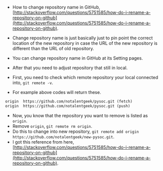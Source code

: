 * How to change repository name in GitHub, [http://stackoverflow.com/questions/5751585/how-do-i-rename-a-repository-on-github](http://stackoverflow.com/questions/5751585/how-do-i-rename-a-repository-on-github).
* Change repository name is just basically just to pin point the correct location of the new repository in case the URL of the new repository is different than the URL of old repository.
* You can change repository name in GitHub at its Setting pages.
* After that you need to adjust repository that still in local.
* First, you need to check which remote repository your local connected into, `git remote -v`.

* For example above codes will return these.

```markdown
origin  https://github.com/notalentgeek/pysoc.git (fetch)
origin  https://github.com/notalentgeek/pysoc.git (push)
```

* Now, you know that the repository you want to remove is listed as `origin`.
* Remove `origin`, `git remote rm origin`.
* Do this to change into new repository, `git remote add origin https://github.com/notalentgeek/new-pysoc.git`.
* I got this reference from here, [http://stackoverflow.com/questions/5751585/how-do-i-rename-a-repository-on-github](http://stackoverflow.com/questions/5751585/how-do-i-rename-a-repository-on-github).